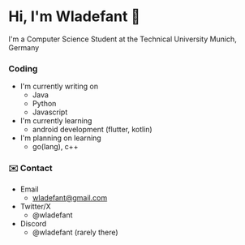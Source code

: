 # Hi, I'm Wladefant 👋
I'm a Computer Science Student at the Technical University Munich, Germany  

### Coding
- I'm currently writing on
  - Java
  - Python
  - Javascript
- I'm currently learning
  - android development (flutter, kotlin) 
- I'm planning on learning
  - go(lang), c++
  
 ### ✉️ Contact
 - Email
   - wladefant@gmail.com
- Twitter/X
   - @wladefant
 - Discord
   - @wladefant (rarely there) 


<!--
 is a ✨ _special_ ✨ repository because its `README.md` (this file) appears on your GitHub profile.

Here are some ideas to get you started:

- 🔭 I’m currently working on ...
- 🌱 I’m currently learning ...
- 👯 I’m looking to collaborate on ...
- 🤔 I’m looking for help with ...
- 💬 Ask me about ...
- 📫 How to reach me: ...
- 😄 Pronouns: ...
- ⚡ Fun fact: ...
-->
